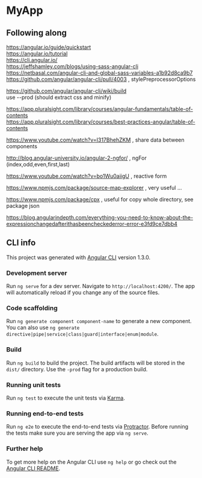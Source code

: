 # MyApp

## Following along
https://angular.io/guide/quickstart  
https://angular.io/tutorial  
https://cli.angular.io/  
https://jeffshamley.com/blogs/using-sass-angular-cli  
https://netbasal.com/angular-cli-and-global-sass-variables-a1b92d8ca9b7  
https://github.com/angular/angular-cli/pull/4003 , stylePreprocessorOptions

https://github.com/angular/angular-cli/wiki/build  
use --prod (should extract css and minify)

https://app.pluralsight.com/library/courses/angular-fundamentals/table-of-contents  
https://app.pluralsight.com/library/courses/best-practices-angular/table-of-contents

https://www.youtube.com/watch?v=I317BhehZKM , share data between components

http://blog.angular-university.io/angular-2-ngfor/ , ngFor (index,odd,even,first,last)

https://www.youtube.com/watch?v=bo1Wu0aiigU , reactive form

https://www.npmjs.com/package/source-map-explorer , very useful ...

https://www.npmjs.com/package/cpx , useful for copy whole directory, see package json 

https://blog.angularindepth.com/everything-you-need-to-know-about-the-expressionchangedafterithasbeencheckederror-error-e3fd9ce7dbb4  

## CLI info

This project was generated with [Angular CLI](https://github.com/angular/angular-cli) version 1.3.0.

### Development server

Run `ng serve` for a dev server. Navigate to `http://localhost:4200/`. The app will automatically reload if you change any of the source files.

### Code scaffolding

Run `ng generate component component-name` to generate a new component. You can also use `ng generate directive|pipe|service|class|guard|interface|enum|module`.

### Build

Run `ng build` to build the project. The build artifacts will be stored in the `dist/` directory. Use the `-prod` flag for a production build.

### Running unit tests

Run `ng test` to execute the unit tests via [Karma](https://karma-runner.github.io).

### Running end-to-end tests

Run `ng e2e` to execute the end-to-end tests via [Protractor](http://www.protractortest.org/).
Before running the tests make sure you are serving the app via `ng serve`.

### Further help

To get more help on the Angular CLI use `ng help` or go check out the [Angular CLI README](https://github.com/angular/angular-cli/blob/master/README.md).
